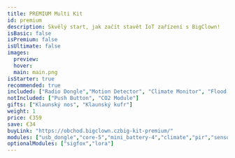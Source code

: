 ```yaml
---
title: PREMIUM Multi Kit
id: premium
description: Skvělý start, jak začít stavět IoT zařízení s BigClown!
isBasic: false
isPremium: false
isUltimate: false
images:
  preview:
  hover:
  main: main.png
isStarter: true
recommended: true
included: ["Radio Dongle","Motion Detector", "Climate Monitor", "Flood Detector", "LCD Thermostat", "Controller"]
notIncluded: ["Push Button", "CO2 Module"]
gifts: ["Klaunský nos", "Klaunský kufr"]
weight: 1
price: €359
save: €34
buyLink: "https://obchod.bigclown.czbig-kit-premium/"
modules: ["usb_dongle","core-5","mini_battery-4","climate","pir","sensor","flood","power","lcd","enclosures-101-3","enclosures-301","enclosures-501","suitcase"]
optionalModules: ["sigfox","lora"]
---
```

